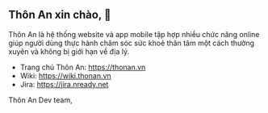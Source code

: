 ## Thôn An xin chào, 👋

Thôn An là hệ thống website và app mobile tập hợp nhiều chức năng online giúp người dùng thực hành chăm sóc sức khoẻ thân tâm một cách thường xuyên và không bị giới hạn về địa lý.

- Trang chủ Thôn An: https://thonan.vn
- Wiki: https://wiki.thonan.vn
- Jira: https://jira.nready.net

Thôn An Dev team,
